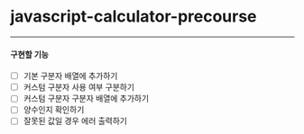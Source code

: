 # javascript-calculator-precourse

---

#### 구현할 기능

- [ ] 기본 구분자 배열에 추가하기
- [ ] 커스텀 구분자 사용 여부 구분하기
- [ ] 커스텀 구분자 구분자 배열에 추가하기
- [ ] 양수인지 확인하기
- [ ] 잘못된 값일 경우 에러 출력하기
